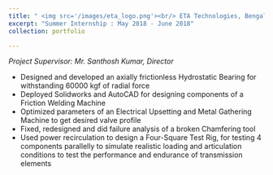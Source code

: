 ```yaml
---
title: " <img src='/images/eta_logo.png'><br/> ETA Technologies, Bengaluru "
excerpt: "Summer Internship : May 2018 - June 2018"
collection: portfolio

---
```

*Project Supervisor: Mr. Santhosh Kumar, Director*  
*	Designed and developed an axially frictionless Hydrostatic Bearing for withstanding 60000 kgf of radial force
*	Deployed Solidworks and AutoCAD for designing components of a Friction Welding Machine 
*	Optimized parameters of an Electrical Upsetting and Metal Gathering Machine to get desired valve profile
*	Fixed, redesigned and did failure analysis of a broken Chamfering tool
*	Used power recirculation to design a Four-Square Test Rig, for testing 4 components parallelly to simulate realistic loading and articulation conditions to test the performance and endurance of transmission elements

<br/><br/>
